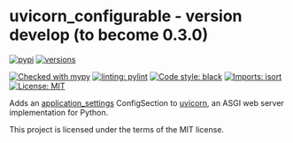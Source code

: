 # uvicorn_configurable - version develop (to become 0.3.0) #

[![pypi](https://img.shields.io/pypi/v/uvicorn_configurable.svg)](https://pypi.python.org/pypi/uvicorn_configurable)
[![versions](https://img.shields.io/pypi/pyversions/uvicorn_configurable.svg)](https://github.com/StockwatchDev/uvicorn_configurable)
<!-- [![Build Status](https://github.com/StockwatchDev/application_settings/actions/workflows/merge_checks.yml/badge.svg?branch=develop)](https://github.com/StockwatchDev/application_settings/actions) -->
<!-- [![codecov](https://codecov.io/gh/StockwatchDev/application_settings/branch/develop/graph/badge.svg)](https://app.codecov.io/gh/StockwatchDev/application_settings) -->
[![Checked with mypy](http://www.mypy-lang.org/static/mypy_badge.svg)](http://mypy-lang.org/)
[![linting: pylint](https://img.shields.io/badge/linting-pylint-yellowgreen)](https://github.com/PyCQA/pylint)
[![Code style: black](https://img.shields.io/badge/code%20style-black-000000.svg)](https://github.com/psf/black)
[![Imports: isort](https://img.shields.io/badge/%20imports-isort-%231674b1?style=flat&labelColor=ef8336)](https://pycqa.github.io/isort/)
[![License: MIT](https://img.shields.io/badge/License-MIT-yellow.svg)](https://opensource.org/licenses/MIT)

Adds an [application_settings](https://github.com/StockwatchDev/application_settings) ConfigSection to
[uvicorn](https://github.com/encode/uvicorn), an ASGI web server implementation for Python.

This project is licensed under the terms of the MIT license.
